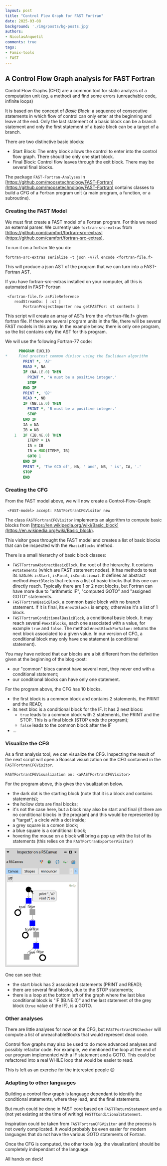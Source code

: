 ```yaml
---
layout: post
title: "Control Flow Graph for FAST Fortran"
date: 2025-03-08
background: './img/posts/bg-posts.jpg'
authors:
- NicolasAnquetil
comments: true
tags:
- Famix-tools
- FAST
---
```


## A Control Flow Graph analysis for FAST Fortran

Control Flow Graphs (CFG) are a common tool for static analyzis of a computation unit (eg. a method) and find some errors (unreachable code, infinite loops)

It is based on the concept of *Basic Block*: a sequence of consecutive statements in which flow of control can only enter at the beginning and leave at the end. Only the last statement of a basic block can be a branch statement and only the first statement of a basic block can be a target of a branch.

There are two distinctive basic blocks: 
- Start Block: The entry block allows the control to enter into the control flow graph. There should be only one start block.
- Final Block: Control flow leaves through the exit block. There may be several final blocks.

The package `FAST-Fortran-Analyses` in [https://github.com/moosetechnology/FAST-Fortran](https://github.com/moosetechnology/FAST-Fortran) contains classes to build a CFG of a Fortran program unit (a main program, a function, or a subroutine).

### Creating the FAST Model

We must first create a FAST model of a Fortran program.
For this we need an external parser.
We currently use `fortran-src-extras` from [https://github.com/camfort/fortran-src-extras](https://github.com/camfort/fortran-src-extras).

To run it on a fortran file you do:
```smalltalk
fortran-src-extras serialize -t json -v77l encode <fortran-file.f>
```
This will produce a json AST of the program that we can turn into a FAST-Fortran AST.

If you have fortran-src-extras installed on your computer, all this is automated in FAST-Fortran
```smalltalk
 <fortran-file.f> asFileReference
	readStreamDo: [ :st |
		FortranProjectImporter new getFASTFor: st contents ]
```
This script will create an array of ASTs from the <fortran-file.f> given fortran file.
If there are several program units in the file, there will be several FAST models in this array.
In the example below, there is only one program, so the list contains only the AST for this program.

We will use the following Fortran-77 code:
```fortran
      PROGRAM EUCLID
*     Find greatest common divisor using the Euclidean algorithm
        PRINT *, 'A?'
        READ *, NA
        IF (NA.LE.0) THEN
          PRINT *, 'A must be a positive integer.'
          STOP
        END IF
        PRINT *, 'B?'
        READ *, NB
        IF (NB.LE.0) THEN
          PRINT *, 'B must be a positive integer.'
          STOP
        END IF
        IA = NA
        IB = NB
    1   IF (IB.NE.0) THEN
          ITEMP = IA
          IA = IB
          IB = MOD(ITEMP, IB)
          GOTO 1
        END IF
        PRINT *, 'The GCD of', NA, ' and', NB, ' is', IA, '.'
        STOP
        END
```

### Creating the CFG

From the FAST model above, we will now create a Control-Flow-Graph:
```smalltalk
 <FAST-model> accept: FASTFortranCFGVisitor new
 ```

The class `FASTFortranCFGVisitor` implements an algorithm to compute basic blocks from [https://en.wikipedia.org/wiki/Basic_block](https://en.wikipedia.org/wiki/Basic_block).

This visitor goes throught the FAST model and creates a list of basic blocks that can be inspected with the `#basicBlocks` method.

There is a small hierarchy of basic block classes: 
- `FASTFortranAbstractBasicBlock`, the root of the hierarchy.
  It contains `#statements` (which are FAST statement nodes).
  It has methods to test its nature: `isStart`, `isFinal`, `isConditional`.
    It defines an abstract method `#nextBlocks` that returns a list of basic blocks that this one can directly reach.
    Typically there are  1 or 2 next blocks, but Fortran can have more due to "arithmetic IF", "computed GOTO" and "assigned GOTO" statements.
- `FASTFortranBasicBlock`, a common basic block with no branch statement.
  If it is final, its  `#nextBlocks` is empty, otherwise it's a list of 1 block.
- `FASTFortranConditionalBasicBlock`, a conditional basic block.
  It may reach several `#nextBlocks`, each one associated with a value, for example `true` and `false`.
  The method `#nextBlockForValue:` returns the next block associated to a given value.
  In our version of CFG, a conditional block may only have one statement (a conditional statement).
  
You may have noticed that our blocks are a bit different from the definition given at the beginning of the blog-post:
- our "common" blocs cannot have several next, they never end with a conditional statement;
- our conditional blocks can have only one statement.

For the program above, the CFG has 10 blocks.
- the first block is a common block and contains 2 statements, the PRINT and the READ;
- its next bloc is a conditional block for the IF.
  It has 2 next blocs:
  - `true` leads to a common block with 2 statements, the PRINT and the STOP. This is a final block (STOP ends the program);
  - `false` leads to the common block after the IF
- ...

### Visualize the CFG

As a first analysis tool, we can visualize the CFG.
Inspecting the result of the next script will open a Roassal visualization on the CFG contained in the `FASTFortranCFGVisitor`.

```smalltalk
FASTFortranCFGVisualization on: <aFASTFortranCFGVisitor>
```

For the program above, this gives the visualization below.
- the dark dot is the starting block (note that it is a block and contains statements);
- the hollow dots are final blocks;
- it's not the case here, but a block may also be start and final (if there are no conditional blocks in the program) and this would be represented by a "target", a circle with a dot inside;
- a grey square is a comon block;
- a blue square is a conditional block;
- hovering the mouse on a block will bring a pop up with the list of its statements (this relies on the `FASTFortranExporterVisitor`)

!["Viualizing the Control Flow Graph"](./img/posts/2025-03-08-cfg/the-CFG.png)

One can see that:
- the start block has 2 associated statements (PRINT and READ);
- there are several final blocks, due to the STOP statements;
- there is a loop at the bottom left of the graph where the last blue conditional block is "IF (IB.NE.0)" and the last statement of the grey block (`true` value of the IF), is a GOTO.

### Other analyses

There are little analyses for now on the CFG, but `FASTFortranCFGChecker` will compute a list of unreachableBlocks that would represent dead code.

Control flow graphs may also be used to do more advanced analyses and possibly refactor code.
For example, we mentioned the loop at the end of our program implemented with a IF statement and a GOTO.
This could be refactored into a real WHILE loop that would be easier to read.

This is left as an exercise for the interested people :wink:

### Adapting to other languages

Building a control flow graph is language dependant to identify the conditional statements, where they lead, and the final statements.

But much could be done in FAST core based on `FASTTReturnStatement` and a (not yet existing at the time of writing) `FASTTConditionalStatement`.

Inspiration could be taken from `FASTFortranCFGVisitor` and the process is not overly complicated.
It would probably be even easier for modern languages that do not have the various GOTO statements of Fortran.

Once the CFG is computed, the other tools (eg. the visualization) should be completely independant of the language.

All hands on deck!
